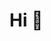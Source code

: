 <!--
**dmtved/dmtved** is a ✨ _special_ ✨ repository because its `README.md` (this file) appears on your GitHub profile.
-->

<h1>Hi 👋</h1>
